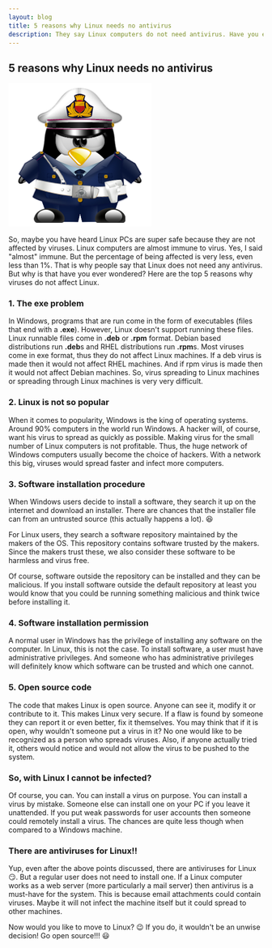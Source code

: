 ```yaml
---
layout: blog
title: 5 reasons why Linux needs no antivirus
description: They say Linux computers do not need antivirus. Have you ever wondered why? Read on to know the truth.
---
```


## 5 reasons why Linux needs no antivirus

<img class="pic" alt="Jekyll logo" src="/img/blog/linuxVirusProtected.png">

So, maybe you have heard Linux PCs are super safe because they are not affected by viruses. Linux computers are almost immune to virus. Yes, I said "almost" immune. But the percentage of being affected is very less, even less than 1%. That is why people say that Linux does not need any antivirus. But why is that have you ever wondered? Here are the top 5 reasons why viruses do not affect Linux.

### 1. The exe problem

In Windows, programs that are run come in the form of executables (files that end with a **.exe**). However, Linux doesn't support running these files. Linux runnable files come in **.deb** or **.rpm** format. Debian based distributions run **.deb**s and RHEL distributions run **.rpm**s. Most viruses come in exe format, thus they do not affect Linux machines. If a deb virus is made then it would not affect RHEL machines. And if rpm virus is made then it would not affect Debian machines. So, virus spreading to Linux machines or spreading through Linux machines is very very difficult. 

### 2. Linux is not so popular

When it comes to popularity, Windows is the king of operating systems. Around 90% computers in the world run Windows. A hacker will, of course, want his virus to spread as quickly as possible. Making virus for the small number of Linux computers is not profitable. Thus, the huge network of Windows computers usually become the choice of hackers. With a network this big, viruses would spread faster and infect more computers.

### 3. Software installation procedure

When Windows users decide to install a software, they search it up on the internet and download an installer. There are chances that the installer file can from an untrusted source (this actually happens a lot). :laughing: 

For Linux users, they search a software repository maintained by the makers of the OS. This repository contains software trusted by the makers. Since the makers trust these, we also consider these software to be harmless and virus free.

Of course, software outside the repository can be installed and they can be malicious. If you install software outside the default repository at least you would know that you could be running something malicious and think twice before installing it.

### 4. Software installation permission

A normal user in Windows has the privilege of installing any software on the computer. In Linux, this is not the case. To install software, a user must have administrative privileges. And someone who has administrative privileges will definitely know which software can be trusted and which one cannot.

### 5. Open source code

The code that makes Linux is open source. Anyone can see it, modify it or contribute to it. This makes Linux very secure. If a flaw is found by someone they can report it or even better, fix it themselves. You may think that if it is open, why wouldn't someone put a virus in it? No one would like to be recognized as a person who spreads viruses. Also, if anyone actually tried it, others would notice and would not allow the virus to be pushed to the system.

### So, with Linux I cannot be infected?

Of course, you can. You can install a virus on purpose. You can install a virus by mistake. Someone else can install one on your PC if you leave it unattended. If you put weak passwords for user accounts then someone could remotely install a virus. The chances are quite less though when compared to a Windows machine.

###  There are antiviruses for Linux!!

Yup, even after the above points discussed, there are antiviruses for Linux  :smirk:. But a regular user does not need to install one. If a Linux computer works as a web server (more particularly a mail server) then antivirus is a must-have for the system. This is because email attachments could contain viruses. Maybe it will not infect the machine itself but it could spread to other machines.

Now would you like to move to Linux? :wink: If you do, it wouldn't be an unwise decision! Go open source!!! :smiley:


